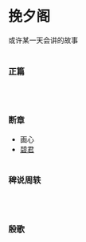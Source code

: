 # 挽夕阁	
或许某一天会讲的故事	
<br>
### 正篇
<br><br>

### 断章
+ 画心
+ [碧君](Xiao/BiJun.md)
<br><br>

### 稗说周轶	
<br><br>

### 殷歌
<br><br>
